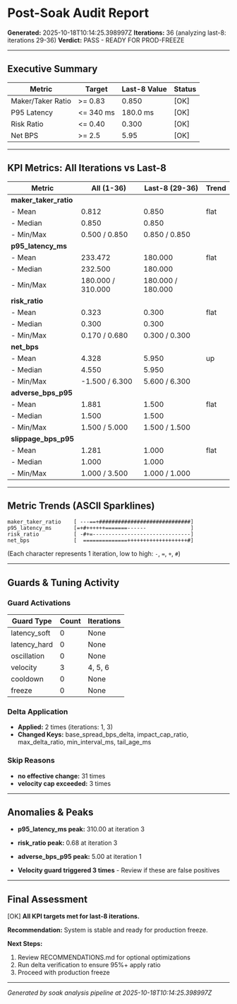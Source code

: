 # Post-Soak Audit Report

**Generated:** 2025-10-18T10:14:25.398997Z
**Iterations:** 36 (analyzing last-8: iterations 29-36)
**Verdict:** PASS - READY FOR PROD-FREEZE

---

## Executive Summary

| Metric | Target | Last-8 Value | Status |
|--------|--------|--------------|--------|
| Maker/Taker Ratio | >= 0.83 | 0.850 | [OK] |
| P95 Latency | <= 340 ms | 180.0 ms | [OK] |
| Risk Ratio | <= 0.40 | 0.300 | [OK] |
| Net BPS | >= 2.5 | 5.95 | [OK] |

---

## KPI Metrics: All Iterations vs Last-8

| Metric | All (1-36) | Last-8 (29-36) | Trend |
|--------|------------|----------------|-------|
| **maker_taker_ratio** | | | |
| - Mean | 0.812 | 0.850 | flat |
| - Median | 0.850 | 0.850 | |
| - Min/Max | 0.500 / 0.850 | 0.850 / 0.850 | |
| **p95_latency_ms** | | | |
| - Mean | 233.472 | 180.000 | flat |
| - Median | 232.500 | 180.000 | |
| - Min/Max | 180.000 / 310.000 | 180.000 / 180.000 | |
| **risk_ratio** | | | |
| - Mean | 0.323 | 0.300 | flat |
| - Median | 0.300 | 0.300 | |
| - Min/Max | 0.170 / 0.680 | 0.300 / 0.300 | |
| **net_bps** | | | |
| - Mean | 4.328 | 5.950 | up |
| - Median | 4.550 | 5.950 | |
| - Min/Max | -1.500 / 6.300 | 5.600 / 6.300 | |
| **adverse_bps_p95** | | | |
| - Mean | 1.881 | 1.500 | flat |
| - Median | 1.500 | 1.500 | |
| - Min/Max | 1.500 / 5.000 | 1.500 / 1.500 | |
| **slippage_bps_p95** | | | |
| - Mean | 1.281 | 1.000 | flat |
| - Median | 1.000 | 1.000 | |
| - Min/Max | 1.000 / 3.500 | 1.000 / 1.000 | |

---

## Metric Trends (ASCII Sparklines)

```
maker_taker_ratio    [ ---==+#############################]
p95_latency_ms       [=+#++++++=======------              ]
risk_ratio           [ -#+=-------------------------------]
net_bps              [  ==============+++++++++++++++++++#]
```

(Each character represents 1 iteration, low to high: `-`, `=`, `+`, `#`)

---

## Guards & Tuning Activity

### Guard Activations

| Guard Type | Count | Iterations |
|------------|-------|------------|
| latency_soft | 0 | None |
| latency_hard | 0 | None |
| oscillation | 0 | None |
| velocity | 3 | 4, 5, 6 |
| cooldown | 0 | None |
| freeze | 0 | None |

### Delta Application

- **Applied:** 2 times (iterations: 1, 3)
- **Changed Keys:** base_spread_bps_delta, impact_cap_ratio, max_delta_ratio, min_interval_ms, tail_age_ms

### Skip Reasons

- **no effective change:** 31 times
- **velocity cap exceeded:** 3 times

---

## Anomalies & Peaks

- **p95_latency_ms peak:** 310.00 at iteration 3
- **risk_ratio peak:** 0.68 at iteration 3
- **adverse_bps_p95 peak:** 5.00 at iteration 1

- **Velocity guard triggered 3 times** - Review if these are false positives

---

## Final Assessment

[OK] **All KPI targets met for last-8 iterations.**

**Recommendation:** System is stable and ready for production freeze.

**Next Steps:**
1. Review RECOMMENDATIONS.md for optional optimizations
2. Run delta verification to ensure 95%+ apply ratio
3. Proceed with production freeze

---

*Generated by soak analysis pipeline at 2025-10-18T10:14:25.398997Z*